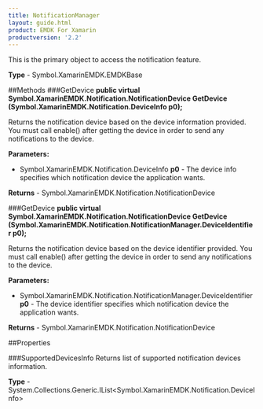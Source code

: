 ```yaml
---
title: NotificationManager
layout: guide.html 
product: EMDK For Xamarin 
productversion: '2.2' 
---
```

This is the primary object to access the notification feature.

**Type** - Symbol.XamarinEMDK.EMDKBase

##Methods
###GetDevice
**public virtual Symbol.XamarinEMDK.Notification.NotificationDevice GetDevice (Symbol.XamarinEMDK.Notification.DeviceInfo p0);**

Returns the notification device based on the device information provided. You must call enable() after getting the device in order to send any notifications to the device.

**Parameters:** 

* Symbol.XamarinEMDK.Notification.DeviceInfo **p0** - The device info specifies which notification device the application wants.

**Returns** - Symbol.XamarinEMDK.Notification.NotificationDevice

###GetDevice
**public virtual Symbol.XamarinEMDK.Notification.NotificationDevice GetDevice (Symbol.XamarinEMDK.Notification.NotificationManager.DeviceIdentifier p0);**

Returns the notification device based on the device identifier provided. You must call enable() after getting the device in order to send any notifications to the device.

**Parameters:** 

* Symbol.XamarinEMDK.Notification.NotificationManager.DeviceIdentifier **p0** - The device identifier specifies which notification device the application wants.

**Returns** - Symbol.XamarinEMDK.Notification.NotificationDevice

##Properties

###SupportedDevicesInfo
Returns list of supported notification devices information.

**Type** - System.Collections.Generic.IList<Symbol.XamarinEMDK.Notification.DeviceInfo>


